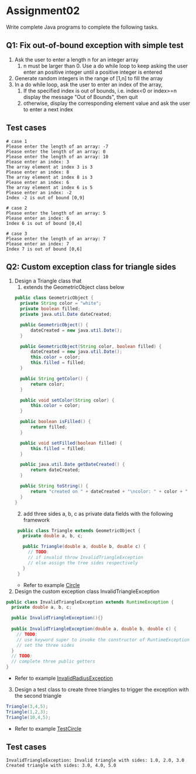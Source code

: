 # Assignment02
Write complete Java programs to complete the following tasks.

## Q1: Fix out-of-bound exception with simple test

1. Ask the user to enter a length n for an integer array
   1. n must be larger than 0. Use a do while loop to keep asking the user enter an positive integer until a positive integer is entered
2. Generate random integers in the range of [1,n] to fill the array
3. In a do while loop, ask the user to enter an index of the array, 
   1. If the specified index is out of bounds, i.e. index<0 or index>=n display the message "Out of Bounds", then quit
   2. otherwise, display the corresponding element value and ask the user to enter a next index

Test cases
---
```
# case 1
Please enter the length of an array: -7
Please enter the length of an array: 0
Please enter the length of an array: 10
Please enter an index: 3
The array element at index 3 is 3
Please enter an index: 8
The array element at index 8 is 3
Please enter an index: 6
The array element at index 6 is 5
Please enter an index: -2
Index -2 is out of bound [0,9]

# case 2
Please enter the length of an array: 5
Please enter an index: 6
Index 6 is out of bound [0,4]

# case 3
Please enter the length of an array: 7
Please enter an index: 7
Index 7 is out of bound [0,6]
```

## Q2: Custom exception class for triangle sides
1. Design a Triangle class that 
   1. extends the GeometricObject class below
    ```java
    public class GeometricObject {
      private String color = "white";
      private boolean filled;
      private java.util.Date dateCreated;

      public GeometricObject() {
          dateCreated = new java.util.Date();
      }

      public GeometricObject(String color, boolean filled) {
          dateCreated = new java.util.Date();
          this.color = color;
          this.filled = filled;
      }

      public String getColor() {
          return color;
      }

      public void setColor(String color) {
          this.color = color;
      }

      public boolean isFilled() {
          return filled;
      }

      public void setFilled(boolean filled) {
          this.filled = filled;
      }

      public java.util.Date getDateCreated() {
          return dateCreated;
      }

      public String toString() {
          return "created on " + dateCreated + "\ncolor: " + color + " and filled: " + filled;
      }
    }
    ```
   2. add three sides a, b, c as private data fields with the following framework
   ```java
    public class Triangle extends GeometricObject {
      private double a, b, c;

      public Triangle(double a, double b, double c) {
        // TODO:
        // if invalid throw InvalidTriangleException
        // else assign the tree sides respectively
      }
    }
   ```
   * Refer to example [Circle](../demos/demo2/Circle.java)
2. Design the custom exception class InvalidTriangleException
  ```java
  public class InvalidTriangleException extends RuntimeException {
    private double a, b, c;

    public InvalidTriangleException(){}
    
    public InvalidTriangleException(double a, double b, double c) {
      // TODO:
      // use keyword super to invoke the constructor of RuntimeException with an error message
      // set the three sides
    }
    // TODO:
    // complete three public getters
  }
  ```
   * Refer to example [InvalidRadiusException](../demos/demo2/InvalidRadiusException.java)
3. Design a test class to create three triangles to trigger the exception with the second triangle
  ```java
  Triangle(3,4,5);
  Triangle(1,2,3);
  Triangle(10,4,5);
  ```
   * Refer to example [TestCircle](../demos/demo2/TestCircle.java)

Test cases
---
```
InvalidTriangleException: Invalid triangle with sides: 1.0, 2.0, 3.0
Created triangle with sides: 3.0, 4.0, 5.0
```